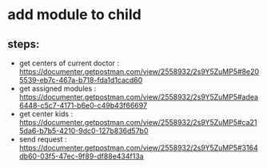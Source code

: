 # add module to child
## steps: 
* get centers of current doctor : https://documenter.getpostman.com/view/2558932/2s9Y5ZuMP5#8e205539-eb7c-467a-b718-fda1d1cacd60
* get assigned modules : https://documenter.getpostman.com/view/2558932/2s9Y5ZuMP5#adea6448-c5c7-4171-b6e0-c49b43f66697
* get center kids : https://documenter.getpostman.com/view/2558932/2s9Y5ZuMP5#ca215da6-b7b5-4210-9dc0-127b836d57b0
* send request : https://documenter.getpostman.com/view/2558932/2s9Y5ZuMP5#3164db60-03f5-47ec-9f89-df88e434f13a